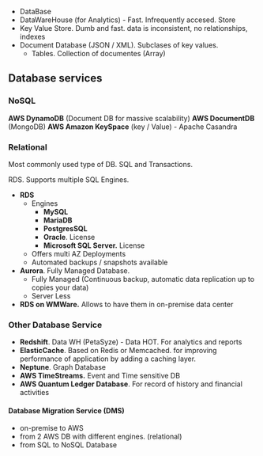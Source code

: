 - DataBase
- DataWareHouse (for Analytics) - Fast. Infrequently accesed. Store
- Key Value Store. Dumb and fast. data is inconsistent, no relationships, indexes
- Document Database (JSON / XML). Subclases of key values.
	- Tables. Collection of documentes (Array)

## Database services

### NoSQL

**AWS DynamoDB** (Document DB for massive scalability) 
**AWS DocumentDB** (MongoDB)
**AWS Amazon KeySpace** (key / Value) - Apache Casandra

### Relational

Most commonly used type of DB. SQL and Transactions.

RDS. Supports multiple SQL Engines.

- **RDS**
	- Engines
		- **MySQL**
		- **MariaDB**
		- **PostgresSQL**
		- **Oracle**. License
		- **Microsoft SQL Server.** License
	- Offers multi AZ Deployments 
	- Automated backups / snapshots available
- **Aurora**. Fully Managed Database.
	- Fully Managed (Continuous backup, automatic data replication up to  copies your data)
	- Server Less
- **RDS on WMWare.** Allows to have them in on-premise data center

### Other Database Service

- **Redshift**. Data WH (PetaSyze) - Data HOT. For analytics and reports
- **ElasticCache**. Based on Redis or Memcached. for improving performance of application by adding a caching layer.
- **Neptune**. Graph Database
- **AWS TimeStreams.** Event and Time sensitive DB
- **AWS Quantum Ledger Database**. For record of history and financial activities

#### Database Migration Service (DMS)

- on-premise to AWS
- from 2 AWS DB with different engines. (relational)
- from SQL to NoSQL Database
  